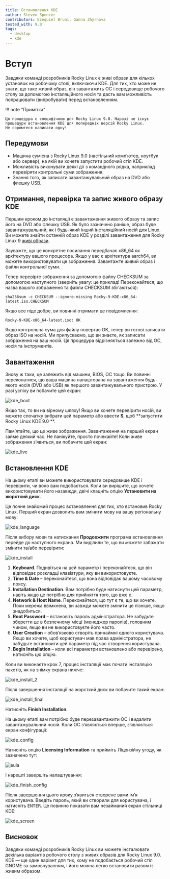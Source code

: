```yaml
---
title: Встановлення KDE
author: Steven Spencer
contributors: Ezequiel Bruni, Ganna Zhyrnova
tested_with: 9.0
tags:
  - desktop
  - kde
---
```


# Вступ

Завдяки команді розробників Rocky Linux є живі образи для кількох установок на робочому столі, включаючи KDE. Для тих, хто може не знати, що таке живий образ, він завантажить ОС і середовище робочого столу за допомогою інсталяційного носія та дасть вам можливість попрацювати (випробувати) перед встановленням.

!!! note "Примітка"

    Ця процедура є специфічною для Rocky Linux 9.0. Наразі не існує процедури встановлення KDE для попередніх версій Rocky Linux. 
    Не соромтеся написати одну!

## Передумови

* Машина сумісна з Rocky Linux 9.0 (настільний комп’ютер, ноутбук або сервер), на якій ви хочете запустити робочий стіл KDE.
* Можливість виконувати деякі дії з командного рядка, наприклад перевіряти контрольні суми зображення.
* Знання того, як записати завантажувальний образ на DVD або флешку USB.

## Отримання, перевірка та запис живого образу KDE

Першим кроком до інсталяції є завантаження живого образу та запис його на DVD або флешку USB. Як було зазначено раніше, образ буде завантажувальний, як і будь-який інший інсталяційний носій для Linux. Ви можете знайти останній образ KDE у розділі завантаження для Rocky Linux 9 [живі образи](https://dl.rockylinux.org/pub/rocky/9.3/live/x86_64/).

Зауважте, що це конкретне посилання передбачає x86_64 як архітектуру вашого процесора. Якщо у вас є архітектура aarch64, ви можете використовувати це зображення. Завантажте живий образ і файли контрольної суми.

Тепер перевірте зображення за допомогою файлу CHECKSUM за допомогою наступного (зверніть увагу: це приклад! Переконайтеся, що назва вашого зображення та файли CHECKSUM збігаються):

```
sha256sum -c CHECKSUM --ignore-missing Rocky-9-KDE-x86_64-latest.iso.CHECKSUM
```

Якщо все піде добре, ви повинні отримати це повідомлення:

```
Rocky-9-KDE-x86_64-latest.iso: OK
```

Якщо контрольна сума для файлу повертає ОК, тепер ви готові записати образ ISO на носій. Ми припускаємо, що ви знаєте, як записати зображення на ваш носій. Ця процедура відрізняється залежно від ОС, носія та інструментів.

## Завантаження

Знову ж таки, це залежить від машини, BIOS, ОС тощо. Ви повинні переконатися, що ваша машина налаштована на завантаження будь-якого носія (DVD або USB) як першого завантажувального пристрою. У разі успіху ви побачите цей екран:

![kde_boot](images/kde_boot.png)

Якщо так, то ви на вірному шляху! Якщо ви хочете перевірити носій, ви можете спочатку вибрати цей параметр або ввести **S**, щоб **запустити Rocky Linux KDE 9.0 **.

Пам’ятайте, що це живе зображення. Завантаження на перший екран займе деякий час. Не панікуйте, просто почекайте! Коли живе зображення з’явиться, ви побачите цей екран:

![kde_live](images/kde_live.png)

## Встановлення KDE

На цьому етапі ви можете використовувати середовище KDE і перевірити, чи воно вам подобається. Коли ви вирішите, що хочете використовувати його назавжди, двічі клацніть опцію **Установити на жорсткий диск**.

Це почне знайомий процес встановлення для тих, хто встановив Rocky Linux. Перший екран дозволить вам змінити мову на вашу регіональну мову:

![kde_language](images/kde_language.png)

Після вибору мови та натискання **Продовжити** програма встановлення перейде до наступного екрана. Ми виділили те, що ви *можете* забажати змінити та/або перевірити:

![kde_install](images/kde_install.png)

1. **Keyboard**. Подивіться на цей параметр і переконайтеся, що він відповідає розкладці клавіатури, яку ви використовуєте.
2. **Time & Date** – переконайтеся, що вона відповідає вашому часовому поясу.
3. **Installation Destination**. Вам потрібно буде натиснути цей параметр, навіть якщо це потрібно для прийняття того, що вже є.
4. **Network & Host Name**. Переконайтеся, що тут є те, що ви хочете. Поки мережа ввімкнена, ви завжди можете змінити це пізніше, якщо знадобиться.
5. **Root Password** – встановіть пароль адміністратора. Не забудьте зберегти це в безпечному місці (менеджер паролів), головним чином, якщо ви не використовуєте його часто.
6. **User Creation** – обов’язково створіть принаймні одного користувача. Якщо ви хочете, щоб користувач мав права адміністратора, не забудьте встановити цей параметр під час створення користувача.
7. **Begin Installation** – коли всі параметри встановлено або перевірено, натисніть цю опцію.

Коли ви виконаєте крок 7, процес інсталяції має почати інсталяцію пакетів, як на знімку екрана нижче:

![kde_install_2](images/kde_install_2.png)

Після завершення інсталяції на жорсткий диск ви побачите такий екран:

![kde_install_final](images/kde_install_final.png)

Натисніть **Finish Installation**.

На цьому етапі вам потрібно буде перезавантажити ОС і видалити завантажувальний носій. Коли ОС з’являється вперше, з’являється екран конфігурації:

![kde_config](images/kde_config.png)

Натисніть опцію **Licensing Information** та прийміть Ліцензійну угоду, як зазначено тут:

![eula](images/eula.png)

І нарешті завершіть налаштування:

![kde_finish_config](images/kde_finish_config.png)

Після завершення цього кроку з’явиться створене вами ім’я користувача. Введіть пароль, який ви створили для користувача, і натисніть <kbd>ENTER</kbd>. Це повинно показати вам незайманий екран стільниці KDE:

![kde_screen](images/kde_screen.png)

## Висновок

Завдяки команді розробників Rocky Linux ви можете інсталювати декілька варіантів робочого столу з живих образів для Rocky Linux 9.0. KDE — ще один варіант для тих, кому не подобається робочий стіл GNOME за замовчуванням, і його можна легко встановити разом із живим образом.
